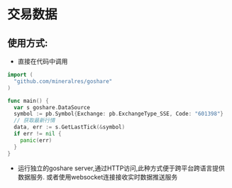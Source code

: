# 交易数据

## 使用方式:

* 直接在代码中调用

```go
import (
  "github.com/mineralres/goshare"
)

func main() {
  var s goshare.DataSource
  symbol := pb.Symbol{Exchange: pb.ExchangeType_SSE, Code: "601398"}
  // 获取最新行情
  data, err := s.GetLastTick(&symbol)
  if err != nil {
    panic(err)
  }
}
```
* 运行独立的goshare server,通过HTTP访问,此种方式便于跨平台跨语言提供数据服务. 或者使用websocket连接接收实时数据推送服务